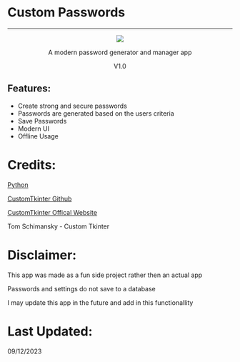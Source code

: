 # Custom Passwords

---

<div align="center">
  <img src="https://i.imgur.com/rFedwl3.png" />
  <p align="center"> A modern password generator and manager app </p>
  <p align="center"> V1.0 </p>
</div>


## Features:

- Create strong and secure passwords
- Passwords are generated based on the users criteria
- Save Passwords
- Modern UI
- Offline Usage

# Credits:

[Python](https://www.python.org/)

[CustomTkinter Github](https://github.com/TomSchimansky/CustomTkinter "CustomTkinter")

[CustomTkinter Offical Website](https://customtkinter.tomschimansky.com/)

Tom Schimansky - Custom Tkinter

# Disclaimer:

This app was made as a fun side project rather then an actual app

Passwords and settings do not save to a database

I may update this app in the future and add in this functionallity


# Last Updated:

09/12/2023
